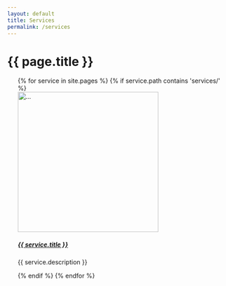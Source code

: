 ```yaml
---
layout: default
title: Services
permalink: /services
---
```

<div class="container-xxl">
  <div class="row">
    <div class="col">
    <h1>{{ page.title }}</h1>
      <ul>
        {% for service in site.pages %}
          {% if service.path contains 'services/' %}
          <div class="card mb-3">
          <div class="row g-0">
              <div class="col-md-3">
              <img width="320px" src="{{ service.list-image }}" class="img-fluid rounded-start" alt="...">
              </div>
              <div class="col-md-9">
              <div class="card-body">
                  <h5 class="card-title"><a href="{{ service.url }}">{{ service.title }}</a></h5>
                  <p class="card-text">{{ service.description }}</p>
              </div>
              </div>
          </div>
          </div>
          {% endif %}
        {% endfor %}
      </ul>
    </div>
  </div>
</div>